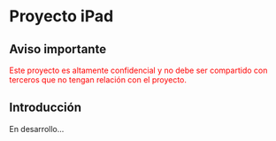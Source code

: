 # Proyecto iPad

## Aviso importante
<span style="color: red;">Este proyecto es altamente confidencial y no debe ser compartido con terceros que no tengan relación con el proyecto.</span>

## Introducción
En desarrollo...